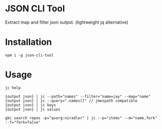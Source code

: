 # JSON CLI Tool

Extract map and filter json output. (lightweight jq alternative)

# Installation

```
npm i -g json-cli-tool
```

# Usage

```
jc help
```

```
{output json} | jc --path="names" --filter="name=jay" --map="name"
{output json} | jc --query=".names[]" // jmespath compatible
{output json} | jc keys
{output json} | jc values
```

```
gkc search repos -p="q=org:niradler" | jc --p="items" --m="name,fork" --f="fork=false"

```
